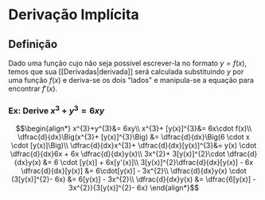 # Derivação Implícita

## Definição
Dado uma função cujo não seja possivel escrever-la no formato $y = f(x)$, temos que sua [[Derivadas|derivada]] será calculada substituindo $y$ por uma função $f(x)$ e deriva-se os dois "lados" e manipula-se a equação para encontrar $f'(x)$.

### Ex: Derive $x^{3}+y^{3}= 6xy$
$$\begin{align*}
x^{3}+y^{3}&= 6xy\\
x^{3}+ [y(x)]^{3}&= 6x\cdot f(x)\\
\dfrac{d}{dx}\Big(x^{3}+ [y(x)]^{3}\Big) &= \dfrac{d}{dx}\Big(6 \cdot x \cdot [y(x)]\Big)\\
\dfrac{d}{dx}x^{3}+ \dfrac{d}{dx}[y(x)]^{3}&= y(x) \cdot \dfrac{d}{dx}6x + 6x \dfrac{d}{dx}y(x)\\
3x^{2}+ 3[y(x)]^{2}\cdot \dfrac{d}{dx}y(x) &= 6 \cdot [y(x)] + 6x[y'(x)]\\
3[y(x)]^{2}\dfrac{d}{dx}[y(x)] - 6x \dfrac{d}{dx}[y(x)] &= 6\cdot[y(x)] - 3x^{2}\\
\dfrac{d}{dx}y(x) \cdot (3[y(x)]^{2}- 6x) &= 6[y(x)] - 3x^{2}\\
\dfrac{d}{dx}y(x) &= \dfrac{6[y(x)] - 3x^{2}}{3[y(x)]^{2}- 6x}
\end{align*}$$

